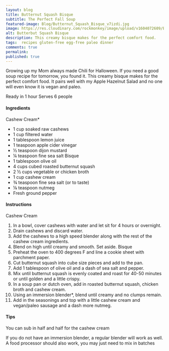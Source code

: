 ```yaml
---
layout: blog
title: Butternut Squash Bisque
subtitle: The Perfect Fall Soup
featured-image: Blog/Butternut_Squash_Bisque_v7izdi.jpg
image: https://res.cloudinary.com/rockmonkey/image/upload/v1604072609/Blog/Butternut_Squash_Bisque_v7izdi.jpg
alt: Butterbut Squash Bisque
description: This creamy bisque makes for the perfect comfort food.
tags:  recipes gluten-free egg-free paleo dinner
comments: true
permalink:
published: true
---
```

Growing up my Mom always made Chili for Halloween. If you need a good soup recipe for tomorrow, you found it. This creamy bisque makes for the perfect comfort food. It pairs well with my Apple Hazelnut Salad and no one will even know it is vegan and paleo.

Ready in 1 hour
Serves 6 people

#### Ingredients
Cashew Cream*
* 1 cup soaked raw cashews
* 1 cup filtered water
* 1 tablespoon lemon juice
* 1 teaspoon apple cider vinegar
* ½ teaspoon dijon mustard
* ¼ teaspoon fine sea salt
Bisque
* 1 tablespoon olive oil
* 4 cups cubed roasted butternut squash
* 2 ½ cups vegetable or chicken broth
* 1 cup cashew cream
* ¾ teaspoon fine sea salt (or to taste)
* ⅛ teaspoon nutmeg
* Fresh ground pepper

#### Instructions
Cashew Cream
1. In a bowl, cover cashews with water and let sit for 4 hours or overnight.
2. Drain cashews and discard water.
3. Add the cashews to a high speed blender along with the rest of the cashew cream ingredients.
4. Blend on high until creamy and smooth. Set aside.
Bisque
1. Preheat the oven to 400 degrees F and line a cookie sheet with parchment paper.
2. Cut butternut squash into cube size pieces and add to the pan.
3. Add 1 tablespoon of olive oil and a dash of sea salt and pepper.
4. Mix until butternut squash is evenly coated and  roast for 40-50 minutes or until golden and a little crispy.
5. In a soup pan or dutch oven, add in roasted butternut squash, chicken broth and cashew cream.
6. Using an immersion blender*, blend until creamy and no clumps remain.
7. Add in the seasonings and top with a little cashew cream and vegan/paleo sausage and a dash more nutmeg.


#### Tips
You can sub in  half and half for the cashew cream

If you do not have an immersion blender, a regular blender will work as well. A food processor should also work, you may just need to mix in batches
